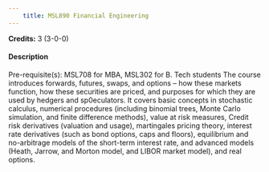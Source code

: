 ```yaml
---
    title: MSL890 Financial Engineering
---
```

**Credits:** 3 (3-0-0)



#### Description 
Pre-requisite(s): MSL708 for MBA, MSL302 for B. Tech students The course introduces forwards, futures, swaps, and options – how these markets function, how these securities are priced, and purposes for which they are used by hedgers and sp0eculators. It covers basic concepts in stochastic calculus, numerical procedures (including binomial trees, Monte Carlo simulation, and finite difference methods), value at risk measures, Credit risk derivatives (valuation and usage), martingales pricing theory, interest rate derivatives (such as bond options, caps and floors), equilibrium and no-arbitrage models of the short-term interest rate, and advanced models (Heath, Jarrow, and Morton model, and LIBOR market model), and real options.